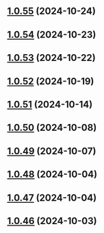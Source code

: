 ## [1.0.55](https://github.com/binary-braids/github-actions-runner/compare/v1.0.54...v1.0.55) (2024-10-24)



## [1.0.54](https://github.com/binary-braids/github-actions-runner/compare/v1.0.53...v1.0.54) (2024-10-23)



## [1.0.53](https://github.com/binary-braids/github-actions-runner/compare/v1.0.52...v1.0.53) (2024-10-22)



## [1.0.52](https://github.com/binary-braids/github-actions-runner/compare/v1.0.51...v1.0.52) (2024-10-19)



## [1.0.51](https://github.com/binary-braids/github-actions-runner/compare/v1.0.50...v1.0.51) (2024-10-14)



## [1.0.50](https://github.com/binary-braids/github-actions-runner/compare/v1.0.49...v1.0.50) (2024-10-08)



## [1.0.49](https://github.com/binary-braids/github-actions-runner/compare/v1.0.48...v1.0.49) (2024-10-07)



## [1.0.48](https://github.com/binary-braids/github-actions-runner/compare/v1.0.47...v1.0.48) (2024-10-04)



## [1.0.47](https://github.com/binary-braids/github-actions-runner/compare/v1.0.46...v1.0.47) (2024-10-04)



## [1.0.46](https://github.com/binary-braids/github-actions-runner/compare/v1.0.45...v1.0.46) (2024-10-03)



